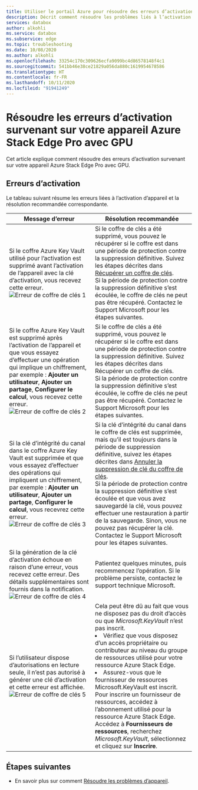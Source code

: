 ```yaml
---
title: Utiliser le portail Azure pour résoudre des erreurs d’activation liées à Azure Stack Edge Pro avec GPU | Microsoft Docs
description: Décrit comment résoudre les problèmes liés à l’activation d’Azure Stack Edge Pro avec GPU et au coffre de clés.
services: databox
author: alkohli
ms.service: databox
ms.subservice: edge
ms.topic: troubleshooting
ms.date: 10/08/2020
ms.author: alkohli
ms.openlocfilehash: 33254c170c309626ecfa9099bc4d86578148f4c1
ms.sourcegitcommit: 541bb46e38ce21829a056da880c1619954678586
ms.translationtype: HT
ms.contentlocale: fr-FR
ms.lasthandoff: 10/11/2020
ms.locfileid: "91941249"
---
```

# <a name="troubleshoot-activation-issues-on-your-azure-stack-edge-pro-gpu-device"></a>Résoudre les erreurs d’activation survenant sur votre appareil Azure Stack Edge Pro avec GPU 

<!--[!INCLUDE [applies-to-skus](../../includes/azure-stack-edge-applies-to-all-sku.md)]-->

Cet article explique comment résoudre des erreurs d’activation survenant sur votre appareil Azure Stack Edge Pro avec GPU. 


## <a name="activation-errors"></a>Erreurs d’activation

Le tableau suivant résume les erreurs liées à l’activation d’appareil et la résolution recommandée correspondante.

| Message d’erreur| Résolution recommandée |
|------------------------------------------------------|--------------------------------------|
| Si le coffre Azure Key Vault utilisé pour l’activation est supprimé avant l’activation de l’appareil avec la clé d’activation, vous recevez cette erreur. <br> ![Erreur de coffre de clés 1](./media/azure-stack-edge-gpu-troubleshoot-activation/key-vault-error-1.png)  | Si le coffre de clés a été supprimé, vous pouvez le récupérer si le coffre est dans une période de protection contre la suppression définitive. Suivez les étapes décrites dans [Récupérer un coffre de clés](/azure/key-vault/general/soft-delete-powershell#recovering-a-key-vault). <br>Si la période de protection contre la suppression définitive s’est écoulée, le coffre de clés ne peut pas être récupéré. Contactez le Support Microsoft pour les étapes suivantes. |
| Si le coffre Azure Key Vault est supprimé après l’activation de l’appareil et que vous essayez d’effectuer une opération qui implique un chiffrement, par exemple : **Ajouter un utilisateur**, **Ajouter un partage**, **Configurer le calcul**, vous recevez cette erreur. <br> ![Erreur de coffre de clés 2](./media/azure-stack-edge-gpu-troubleshoot-activation/key-vault-error-2.png)    | Si le coffre de clés a été supprimé, vous pouvez le récupérer si le coffre est dans une période de protection contre la suppression définitive. Suivez les étapes décrites dans Récupérer un coffre de clés. <br>Si la période de protection contre la suppression définitive s’est écoulée, le coffre de clés ne peut pas être récupéré. Contactez le Support Microsoft pour les étapes suivantes. |
| Si la clé d’intégrité du canal dans le coffre Azure Key Vault est supprimée et que vous essayez d’effectuer des opérations qui impliquent un chiffrement, par exemple : **Ajouter un utilisateur**, **Ajouter un partage**, **Configurer le calcul**, vous recevrez cette erreur. <br> ![Erreur de coffre de clés 3](./media/azure-stack-edge-gpu-troubleshoot-activation/key-vault-error-3.png) | Si la clé d’intégrité du canal dans le coffre de clés est supprimée, mais qu’il est toujours dans la période de suppression définitive, suivez les étapes décrites dans [Annuler la suppression de clé du coffre de clés](/powershell/module/az.keyvault/undo-azkeyvaultkeyremoval). <br>Si la période de protection contre la suppression définitive s’est écoulée et que vous avez sauvegardé la clé, vous pouvez effectuer une restauration à partir de la sauvegarde. Sinon, vous ne pouvez pas récupérer la clé. Contactez le Support Microsoft pour les étapes suivantes. |
| Si la génération de la clé d’activation échoue en raison d’une erreur, vous recevez cette erreur. Des détails supplémentaires sont fournis dans la notification. <br> ![Erreur de coffre de clés 4](./media/azure-stack-edge-gpu-troubleshoot-activation/key-vault-error-4.png)   | Patientez quelques minutes, puis recommencez l’opération. Si le problème persiste, contactez le support technique Microsoft. |
| Si l’utilisateur dispose d’autorisations en lecture seule, il n’est pas autorisé à générer une clé d’activation et cette erreur est affichée. <br> ![Erreur de coffre de clés 5](./media/azure-stack-edge-gpu-troubleshoot-activation/key-vault-error-5.png) | Cela peut être dû au fait que vous ne disposez pas du droit d’accès ou que *Microsoft.KeyVault* n’est pas inscrit.<li>Vérifiez que vous disposez d’un accès propriétaire ou contributeur au niveau du groupe de ressources utilisé pour votre ressource Azure Stack Edge.</li><li>Assurez-vous que le fournisseur de ressources Microsoft.KeyVault est inscrit. Pour inscrire un fournisseur de ressources, accédez à l’abonnement utilisé pour la ressource Azure Stack Edge. Accédez à **Fournisseurs de ressources**, recherchez *Microsoft.KeyVault*, sélectionnez et cliquez sur **Inscrire**.</li> |

## <a name="next-steps"></a>Étapes suivantes

- En savoir plus sur comment [Résoudre les problèmes d’appareil](azure-stack-edge-gpu-troubleshoot.md).
